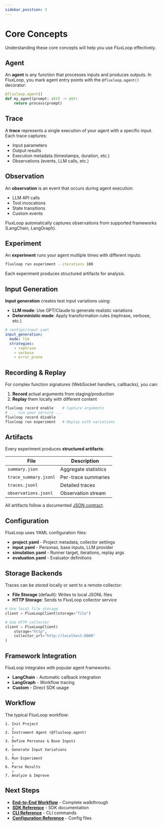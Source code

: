 ```yaml
---
sidebar_position: 3
---
```


# Core Concepts

Understanding these core concepts will help you use FluxLoop effectively.

## Agent

An **agent** is any function that processes inputs and produces outputs. In FluxLoop, you mark agent entry points with the `@fluxloop.agent()` decorator:

```python
@fluxloop.agent()
def my_agent(prompt: str) -> str:
    return process(prompt)
```

## Trace

A **trace** represents a single execution of your agent with a specific input. Each trace captures:

- Input parameters
- Output results
- Execution metadata (timestamps, duration, etc.)
- Observations (events, LLM calls, etc.)

## Observation

An **observation** is an event that occurs during agent execution:

- LLM API calls
- Tool invocations
- State transitions
- Custom events

FluxLoop automatically captures observations from supported frameworks (LangChain, LangGraph).

## Experiment

An **experiment** runs your agent multiple times with different inputs:

```bash
fluxloop run experiment --iterations 100
```

Each experiment produces structured artifacts for analysis.

## Input Generation

**Input generation** creates test input variations using:

- **LLM mode**: Use GPT/Claude to generate realistic variations
- **Deterministic mode**: Apply transformation rules (rephrase, verbose, etc.)

```yaml
# configs/input.yaml
input_generation:
  mode: llm
  strategies:
    - rephrase
    - verbose
    - error_prone
```

## Recording & Replay

For complex function signatures (WebSocket handlers, callbacks), you can:

1. **Record** actual arguments from staging/production
2. **Replay** them locally with different content

```bash
fluxloop record enable    # Capture arguments
# ... run your service ...
fluxloop record disable
fluxloop run experiment   # Replay with variations
```

## Artifacts

Every experiment produces **structured artifacts**:

| File | Description |
|------|-------------|
| `summary.json` | Aggregate statistics |
| `trace_summary.jsonl` | Per-trace summaries |
| `traces.jsonl` | Detailed traces |
| `observations.jsonl` | Observation stream |

All artifacts follow a documented [JSON contract](../reference/json-contract).

## Configuration

FluxLoop uses YAML configuration files:

- **project.yaml** - Project metadata, collector settings
- **input.yaml** - Personas, base inputs, LLM provider
- **simulation.yaml** - Runner target, iterations, replay args
- **evaluation.yaml** - Evaluator definitions

## Storage Backends

Traces can be stored locally or sent to a remote collector:

- **File Storage** (default): Writes to local JSONL files
- **HTTP Storage**: Sends to FluxLoop collector service

```python
# Use local file storage
client = FluxLoopClient(storage="file")

# Use HTTP collector
client = FluxLoopClient(
    storage="http",
    collector_url="http://localhost:8000"
)
```

## Framework Integration

FluxLoop integrates with popular agent frameworks:

- **LangChain** - Automatic callback integration
- **LangGraph** - Workflow tracing
- **Custom** - Direct SDK usage

## Workflow

The typical FluxLoop workflow:

```
1. Init Project
   ↓
2. Instrument Agent (@fluxloop.agent)
   ↓
3. Define Personas & Base Inputs
   ↓
4. Generate Input Variations
   ↓
5. Run Experiment
   ↓
6. Parse Results
   ↓
7. Analyze & Improve
```

## Next Steps

- **[End-to-End Workflow](../guides/end-to-end-workflow)** - Complete walkthrough
- **[SDK Reference](/sdk/)** - SDK documentation
- **[CLI Reference](/cli/)** - CLI commands
- **[Configuration Reference](../reference/configuration)** - Config files

